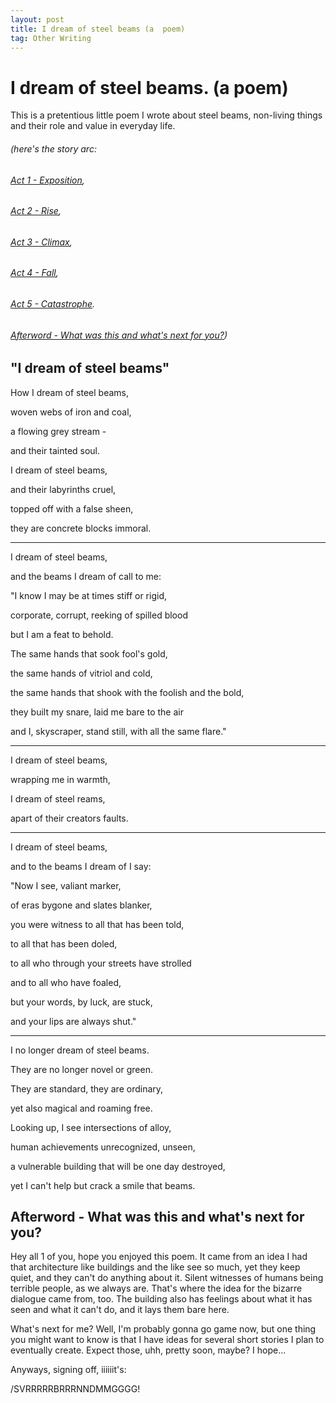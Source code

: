 ```yaml
---
layout: post
title: I dream of steel beams (a  poem)
tag: Other Writing
---
```


# I dream of steel beams. (a poem)

This is a pretentious little poem I wrote about steel beams, non-living things and their role and value in everyday life.

###### (here's the story arc:

###### [Act 1 - Exposition](#act1),

###### [Act 2 - Rise](#act2),

###### [Act 3 - Climax](#act3),

###### [Act 4 - Fall](#act4),

###### [Act 5 - Catastrophe](#act5).

###### [Afterword - What was this and what's next for you?](#afterword))

## "I dream of steel beams"

<a name='act1'></a>
How I dream of steel beams,

woven webs of iron and coal,

a flowing grey stream -

and their tainted soul.

I dream of steel beams,

and their labyrinths cruel,

topped off with a false sheen,

they are concrete blocks immoral.

---

<a name='act2'></a>
I dream of steel beams,

and the beams I dream of call to me:

"I know I may be at times stiff or rigid,

corporate, corrupt, reeking of spilled blood

but I am a feat to behold.

The same hands that sook fool's gold,

the same hands of vitriol and cold,

the same hands that shook with the foolish and the bold,

they built my snare, laid me bare to the air

and I, skyscraper, stand still, with all the same flare."

---

<a name='act3'></a>
I dream of steel beams,

wrapping me in warmth,

I dream of steel reams,

apart of their creators faults.

---

<a name='act4'></a>
I dream of steel beams,

and to the beams I dream of I say:

"Now I see, valiant marker,

of eras bygone and slates blanker,

you were witness to all that has been told,

to all that has been doled,

to all who through your streets have strolled

and to all who have foaled,

but your words, by luck, are stuck,

and your lips are always shut."

---

<a name='act5'></a>
I no longer dream of steel beams.

They are no longer novel or green.

They are standard, they are ordinary,

yet also magical and roaming free.

Looking up, I see intersections of alloy,

human achievements unrecognized, unseen,

a vulnerable building that will be one day destroyed,

yet I can't help but crack a smile that beams.

<a name='afterword'></a>
## Afterword - What was this and what's next for you?

Hey all 1 of you, hope you enjoyed this poem. It came from an idea I had that architecture like buildings and the like see so much, yet they keep quiet, and they can't do anything about it. Silent witnesses of humans being terrible people, as we always are. That's where the idea for the bizarre dialogue came from, too. The building also has feelings about what it has seen and what it can't do, and it lays them bare here.

What's next for me? Well, I'm probably gonna go game now, but one thing you might want to know is that I have ideas for several short stories I plan to eventually create. Expect those, uhh, pretty soon, maybe? I hope...

Anyways, signing off, iiiiiit's:

/SVRRRRRBRRRNNDMMGGGG!
